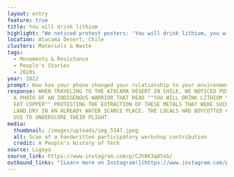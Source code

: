 ```yaml
---
layout: entry
feature: true
title: You will drink lithium
highlight: "We noticed protest posters: 'You will drink lithium, you will eat copper.'"
location: Atacama Desert, Chile
clusters: Materials & Waste
tags:
  - Movements & Resistance
  - People's Stories
  - 2020s
year: 2022
prompt: How has your phone changed your relationship to your environment?
response: WHEN TRAVELING TO THE ATACAMA DESERT IN CHILE, WE NOTICED POSTERS WITH
  A PHOTO OF AN INDIGENOUS WARRIOR THAT READ ""YOU WILL DRINK LITHIUM YOU WILL
  EAT COPPER"" PROTESTING THE EXTRACTION OF THESE METALS THAT WERE SUCKING THE
  LAND DRY IN AN ALREADY WATER SCARCE PLACE. THE LOCALS HAD BOYCOTTED CELL PHONE
  USE TO UNDERSCORE THEIR PLIGHT.
media:
  thumbnail: /images/uploads/img_5147.jpeg
  alt: Scan of a handwritten participatory workshop contribution
  credit: A People's History of Tech
source: Ligaya
source_link: https://www.instagram.com/p/C2h8K3qAtnG/
outbound_links: "[Learn more on Instagram!](https://www.instagram.com/p/C2h8K3qAtnG/)"
---
```

